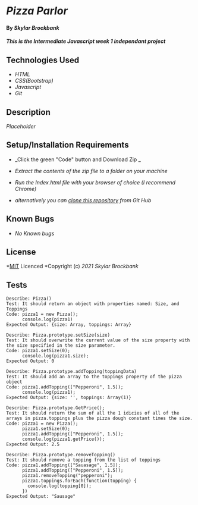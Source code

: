 # _Pizza Parlor_

#### By _**Skylar Brockbank**_

#### _This is the Intermediate Javascript week 1 independant project_

## Technologies Used

* _HTML_
* _CSS(Bootstrap)_
* _Javascript_
* _Git_

## Description

_Placeholder_

## Setup/Installation Requirements

* _Click the green "Code" button and Download Zip _
* _Extract the contents of the zip file to a folder on your machine_
* _Run the Index.html file with your browser of choice (I recommend Chrome)_

* _alternatively you can [clone this repository](https://www.learnhowtoprogram.com/introduction-to-programming/git-html-and-css/practice-github-remote-repositories) from Git Hub_


## Known Bugs

* _No Known bugs_

## License

*[MIT](https://opensource.org/licenses/MIT) Licenced
*Copyright (c) _2021_ _Skylar Brockbank_

## Tests

```
Describe: Pizza()
Test: It should return an object with properties named: Size, and Toppings
Code: pizza1 = new Pizza();
      console.log(pizza1)
Expected Output: {size: Array, toppings: Array}

Describe: Pizza.prototype.setSize(size)
Test: It should overwrite the current value of the size property with the size specified in the size parameter.
Code: pizza1.setSize(0);
      console.log(pizza1.size);
Expected Output: 0

Describe: Pizza.prototype.addTopping(toppingData)
Test: It should add an array to the toppings property of the pizza object
Code: pizza1.addTopping(["Pepperoni", 1.5]);
      console.log(pizza1);
Expected Output: {size: '', toppings: Array(1)}

Describe: Pizza.prototype.GetPrice();
Test: It should return the sum of all the 1 idicies of all of the arrays in pizza.toppings plus the pizza dough constant times the size.
Code: pizza1 = new Pizza();
      pizza1.setSize(0);
      pizza1.addTopping(["Pepperoni", 1.5]);
      console.log(pizza1.getPrice());
Expected Output: 2.5

Describe: Pizza.prototype.removeTopping()
Test: It should remove a topping from the list of toppings
Code: pizza1.addTopping(["Sauasage", 1.5]);
      pizza1.addTopping(["Pepperoni", 1.5]);
      pizza1.removeTopping("pepperoni");
      pizza1.toppings.forEach(function(topping) {
        console.log(topping[0]);
      })
Expected Output: "Sausage"
```



<!-- Describe:
Test:
Code:
Expected Output: -->